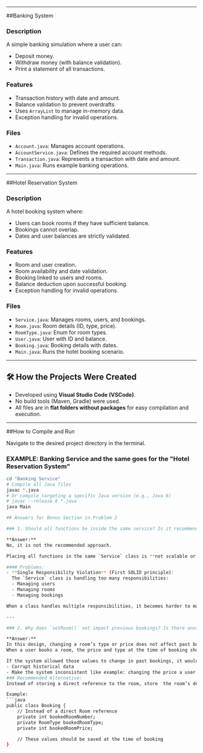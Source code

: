 ﻿
---

##Banking System

### Description
A simple banking simulation where a user can:
- Deposit money.
- Withdraw money (with balance validation).
- Print a statement of all transactions.

### Features
- Transaction history with date and amount.
- Balance validation to prevent overdrafts.
- Uses `ArrayList` to manage in-memory data.
- Exception handling for invalid operations.

### Files
- `Account.java`: Manages account operations.
- `AccountService.java`: Defines the required account methods.
- `Transaction.java`: Represents a transaction with date and amount.
- `Main.java`: Runs example banking operations.

---

##Hotel Reservation System

### Description
A hotel booking system where:
- Users can book rooms if they have sufficient balance.
- Bookings cannot overlap.
- Dates and user balances are strictly validated.

### Features
- Room and user creation.
- Room availability and date validation.
- Booking linked to users and rooms.
- Balance deduction upon successful booking.
- Exception handling for invalid operations.

### Files
- `Service.java`: Manages rooms, users, and bookings.
- `Room.java`: Room details (ID, type, price).
- `RoomType.java`: Enum for room types.
- `User.java`: User with ID and balance.
- `Booking.java`: Booking details with dates.
- `Main.java`: Runs the hotel booking scenario.

---

## 🛠️ How the Projects Were Created

- Developed using **Visual Studio Code (VSCode)**.
- No build tools (Maven, Gradle) were used.
- All files are in **flat folders without packages** for easy compilation and execution.

---

##How to Compile and Run

Navigate to the desired project directory in the terminal.

### EXAMPLE: Banking Service and the same goes for the "Hotel Reservation System"
```bash
cd "Banking Service"
# Compile all Java files
javac *.java
# Or compile targeting a specific Java version (e.g., Java 8)
# javac --release 8 *.java
java Main

## Answers for Bonus Section in Problem 2

### 1. Should all functions be inside the same service? Is it recommended?

**Answer:**  
No, it is not the recommended approach.

Placing all functions in the same `Service` class is **not scalable or maintainable** for larger applications.

#### Problems:
- **Single Responsibility Violation** (First SOLID principle):  
  The `Service` class is handling too many responsibilities:
  - Managing users
  - Managing rooms
  - Managing bookings

When a class handles multiple responsibilities, it becomes harder to maintain, test, and extend.

---

### 2. Why does `setRoom()` not impact previous bookings? Is there another way?

**Answer:**  
In this design, changing a room’s type or price does not affect past bookings in order to preserve the historical accuracy of reservations.  
When a user books a room, the price and type at the time of booking should be frozen.  

If the system allowed those values to change in past bookings, it would:
- Corrupt historical data
- Make the system inconsistent like example: changing the price a user already agreed to pay.
### Recommended Alternative:
Instead of storing a direct reference to the room, store  the room’s details at the time of booking.

Example:
```java
public class Booking {
    // Instead of a direct Room reference
    private int bookedRoomNumber;
    private RoomType bookedRoomType;
    private int bookedRoomPrice;

    // These values should be saved at the time of booking
}

